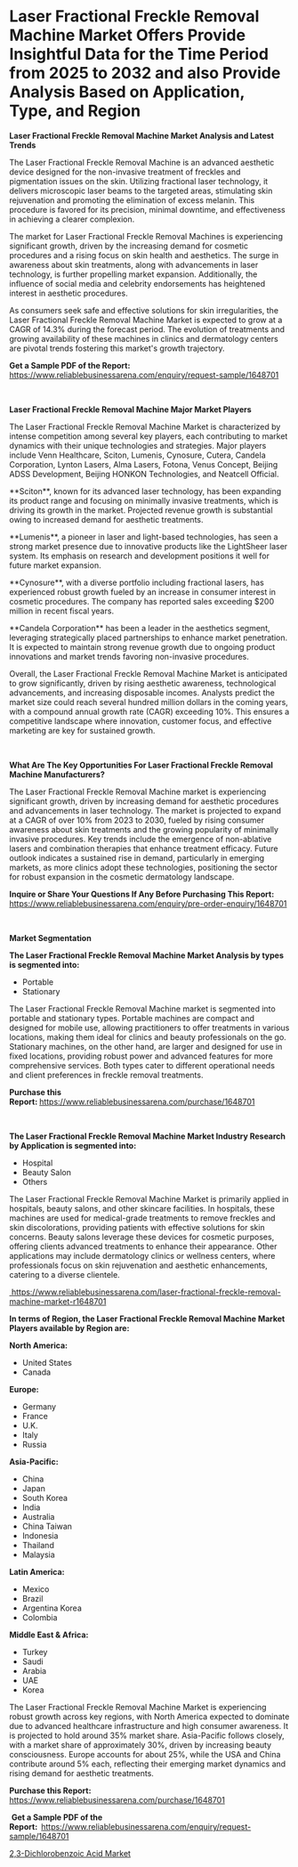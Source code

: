 <p><h1>Laser Fractional Freckle Removal Machine Market Offers Provide Insightful Data for the Time Period from 2025 to 2032 and also Provide Analysis Based on Application, Type, and Region</h1></p><p><strong>Laser Fractional Freckle Removal Machine Market Analysis and Latest Trends</strong></p>
<p><p>The Laser Fractional Freckle Removal Machine is an advanced aesthetic device designed for the non-invasive treatment of freckles and pigmentation issues on the skin. Utilizing fractional laser technology, it delivers microscopic laser beams to the targeted areas, stimulating skin rejuvenation and promoting the elimination of excess melanin. This procedure is favored for its precision, minimal downtime, and effectiveness in achieving a clearer complexion.</p><p>The market for Laser Fractional Freckle Removal Machines is experiencing significant growth, driven by the increasing demand for cosmetic procedures and a rising focus on skin health and aesthetics. The surge in awareness about skin treatments, along with advancements in laser technology, is further propelling market expansion. Additionally, the influence of social media and celebrity endorsements has heightened interest in aesthetic procedures.</p><p>As consumers seek safe and effective solutions for skin irregularities, the Laser Fractional Freckle Removal Machine Market is expected to grow at a CAGR of 14.3% during the forecast period. The evolution of treatments and growing availability of these machines in clinics and dermatology centers are pivotal trends fostering this market's growth trajectory.</p></p>
<p><strong>Get a Sample PDF of the Report:&nbsp;</strong> <a href="https://www.reliablebusinessarena.com/enquiry/request-sample/1648701?utm_campaign=2529&utm_medium=2&utm_source=Github&utm_content=ia&utm_term=26032025&utm_id=laser-fractional-freckle-removal-machine">https://www.reliablebusinessarena.com/enquiry/request-sample/1648701</a></p>
<p>&nbsp;</p>
<p><strong>Laser Fractional Freckle Removal Machine Major Market Players</strong></p>
<p><p>The Laser Fractional Freckle Removal Machine Market is characterized by intense competition among several key players, each contributing to market dynamics with their unique technologies and strategies. Major players include Venn Healthcare, Sciton, Lumenis, Cynosure, Cutera, Candela Corporation, Lynton Lasers, Alma Lasers, Fotona, Venus Concept, Beijing ADSS Development, Beijing HONKON Technologies, and Neatcell Official.</p><p>**Sciton**, known for its advanced laser technology, has been expanding its product range and focusing on minimally invasive treatments, which is driving its growth in the market. Projected revenue growth is substantial owing to increased demand for aesthetic treatments.</p><p>**Lumenis**, a pioneer in laser and light-based technologies, has seen a strong market presence due to innovative products like the LightSheer laser system. Its emphasis on research and development positions it well for future market expansion.</p><p>**Cynosure**, with a diverse portfolio including fractional lasers, has experienced robust growth fueled by an increase in consumer interest in cosmetic procedures. The company has reported sales exceeding $200 million in recent fiscal years.</p><p>**Candela Corporation** has been a leader in the aesthetics segment, leveraging strategically placed partnerships to enhance market penetration. It is expected to maintain strong revenue growth due to ongoing product innovations and market trends favoring non-invasive procedures.</p><p>Overall, the Laser Fractional Freckle Removal Machine Market is anticipated to grow significantly, driven by rising aesthetic awareness, technological advancements, and increasing disposable incomes. Analysts predict the market size could reach several hundred million dollars in the coming years, with a compound annual growth rate (CAGR) exceeding 10%. This ensures a competitive landscape where innovation, customer focus, and effective marketing are key for sustained growth.</p></p>
<p>&nbsp;</p>
<p><strong>What Are The Key Opportunities For Laser Fractional Freckle Removal Machine Manufacturers?</strong></p>
<p><p>The Laser Fractional Freckle Removal Machine market is experiencing significant growth, driven by increasing demand for aesthetic procedures and advancements in laser technology. The market is projected to expand at a CAGR of over 10% from 2023 to 2030, fueled by rising consumer awareness about skin treatments and the growing popularity of minimally invasive procedures. Key trends include the emergence of non-ablative lasers and combination therapies that enhance treatment efficacy. Future outlook indicates a sustained rise in demand, particularly in emerging markets, as more clinics adopt these technologies, positioning the sector for robust expansion in the cosmetic dermatology landscape.</p></p>
<p><strong>Inquire or Share Your Questions If Any Before Purchasing This Report:</strong> <a href="https://www.reliablebusinessarena.com/enquiry/pre-order-enquiry/1648701?utm_campaign=2529&utm_medium=2&utm_source=Github&utm_content=ia&utm_term=26032025&utm_id=laser-fractional-freckle-removal-machine">https://www.reliablebusinessarena.com/enquiry/pre-order-enquiry/1648701</a></p>
<p>&nbsp;</p>
<p><strong>Market Segmentation</strong></p>
<p><strong>The Laser Fractional Freckle Removal Machine Market Analysis by types is segmented into:</strong></p>
<p><ul><li>Portable</li><li>Stationary</li></ul></p>
<p><p>The Laser Fractional Freckle Removal Machine market is segmented into portable and stationary types. Portable machines are compact and designed for mobile use, allowing practitioners to offer treatments in various locations, making them ideal for clinics and beauty professionals on the go. Stationary machines, on the other hand, are larger and designed for use in fixed locations, providing robust power and advanced features for more comprehensive services. Both types cater to different operational needs and client preferences in freckle removal treatments.</p></p>
<p><strong>Purchase this Report:&nbsp;</strong><a href="https://www.reliablebusinessarena.com/purchase/1648701?utm_campaign=2529&utm_medium=2&utm_source=Github&utm_content=ia&utm_term=26032025&utm_id=laser-fractional-freckle-removal-machine">https://www.reliablebusinessarena.com/purchase/1648701</a></p>
<p>&nbsp;</p>
<p><strong>The Laser Fractional Freckle Removal Machine Market Industry Research by Application is segmented into:</strong></p>
<p><ul><li>Hospital</li><li>Beauty Salon</li><li>Others</li></ul></p>
<p><p>The Laser Fractional Freckle Removal Machine Market is primarily applied in hospitals, beauty salons, and other skincare facilities. In hospitals, these machines are used for medical-grade treatments to remove freckles and skin discolorations, providing patients with effective solutions for skin concerns. Beauty salons leverage these devices for cosmetic purposes, offering clients advanced treatments to enhance their appearance. Other applications may include dermatology clinics or wellness centers, where professionals focus on skin rejuvenation and aesthetic enhancements, catering to a diverse clientele.</p></p>
<p><a href="https://www.reliablebusinessarena.com/laser-fractional-freckle-removal-machine-market-r1648701?utm_campaign=2529&utm_medium=2&utm_source=Github&utm_content=ia&utm_term=26032025&utm_id=laser-fractional-freckle-removal-machine">&nbsp;https://www.reliablebusinessarena.com/laser-fractional-freckle-removal-machine-market-r1648701</a></p>
<p><strong>In terms of Region, the Laser Fractional Freckle Removal Machine Market Players available by Region are:</strong></p>
<p>
    <p> <strong> North America: </strong>
        <ul>
            <li>United States</li>
            <li>Canada</li>
        </ul>
        </p> 
    <p> <strong> Europe: </strong>
        <ul>
            <li>Germany</li>
            <li>France</li>
            <li>U.K.</li>
            <li>Italy</li>
            <li>Russia</li>
        </ul>
        </p> 
    <p> <strong> Asia-Pacific: </strong>
        <ul>
            <li>China</li>
            <li>Japan</li>
            <li>South Korea</li>
            <li>India</li>
            <li>Australia</li>
            <li>China Taiwan</li>
            <li>Indonesia</li>
            <li>Thailand</li>
            <li>Malaysia</li>
        </ul>
        </p> 
    <p> <strong> Latin America: </strong>
        <ul>
            <li>Mexico</li>
            <li>Brazil</li>
            <li>Argentina Korea</li>
            <li>Colombia</li>
        </ul>
        </p> 
    <p> <strong> Middle East & Africa: </strong>
        <ul>
            <li>Turkey</li>
            <li>Saudi</li>
            <li>Arabia</li>
            <li>UAE</li>
            <li>Korea</li>
        </ul>
    </p>
    </p>
<p><p>The Laser Fractional Freckle Removal Machine Market is experiencing robust growth across key regions, with North America expected to dominate due to advanced healthcare infrastructure and high consumer awareness. It is projected to hold around 35% market share. Asia-Pacific follows closely, with a market share of approximately 30%, driven by increasing beauty consciousness. Europe accounts for about 25%, while the USA and China contribute around 5% each, reflecting their emerging market dynamics and rising demand for aesthetic treatments.</p></p>
<p><strong>Purchase this Report: </strong><a href="https://www.reliablebusinessarena.com/purchase/1648701?utm_campaign=2529&utm_medium=2&utm_source=Github&utm_content=ia&utm_term=26032025&utm_id=laser-fractional-freckle-removal-machine">https://www.reliablebusinessarena.com/purchase/1648701</a></p>
<p>&nbsp;<strong>Get a Sample PDF of the Report:&nbsp;&nbsp;</strong><a href="https://www.reliablebusinessarena.com/enquiry/request-sample/1648701?utm_campaign=2529&utm_medium=2&utm_source=Github&utm_content=ia&utm_term=26032025&utm_id=laser-fractional-freckle-removal-machine">https://www.reliablebusinessarena.com/enquiry/request-sample/1648701</a></p>
<p><strong></strong></p>
<p><p><a href="https://github.com/hartsockdonnette82/Market-Research-Report-List-1/blob/main/23-dichlorobenzoic-acid-market.md?utm_campaign=2529&utm_medium=2&utm_source=Github&utm_content=ia&utm_term=26032025&utm_id=laser-fractional-freckle-removal-machine">2,3-Dichlorobenzoic Acid Market</a></p></p>